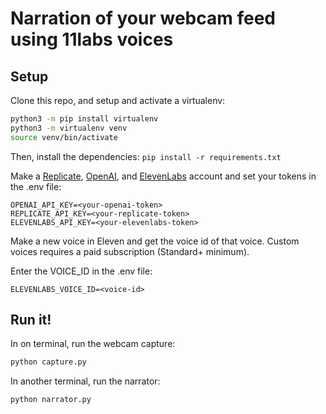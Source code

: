 # Narration of your webcam feed using 11labs voices

## Setup

Clone this repo, and setup and activate a virtualenv:

```bash
python3 -m pip install virtualenv
python3 -m virtualenv venv
source venv/bin/activate
```

Then, install the dependencies:
`pip install -r requirements.txt`

Make a [Replicate](https://replicate.com), [OpenAI](https://openai.com/), and [ElevenLabs](https://elevenlabs.io) account and set your tokens in the .env file:

```
OPENAI_API_KEY=<your-openai-token>
REPLICATE_API_KEY=<your-replicate-token>
ELEVENLABS_API_KEY=<your-elevenlabs-token>
```

Make a new voice in Eleven and get the voice id of that voice.
Custom voices requires a paid subscription (Standard+ minimum).

Enter the VOICE_ID in the .env file:
```
ELEVENLABS_VOICE_ID=<voice-id>
```

## Run it!

In on terminal, run the webcam capture:
```bash
python capture.py
```
In another terminal, run the narrator:

```bash
python narrator.py
```

